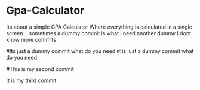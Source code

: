 # Gpa-Calculator
Its about a simple GPA Calculator
Where everything is calculated in a single screen...
sometimes a dummy commit is what i need
another dummy
I dont know more commits 

#Its just a dummy commit what do you need 
#Its just a dummy commit what do you need 

#This is my second commit


It is my third commit
